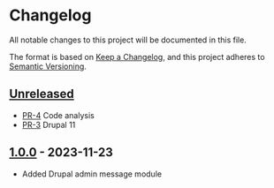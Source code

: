 <!-- markdownlint-disable MD024 -->
# Changelog

All notable changes to this project will be documented in this file.

The format is based on [Keep a Changelog](https://keepachangelog.com/en/1.1.0/),
and this project adheres to [Semantic Versioning](https://semver.org/spec/v2.0.0.html).

## [Unreleased]

* [PR-4](https://github.com/itk-dev/drupal_admin_message/pull/4)
  Code analysis
* [PR-3](https://github.com/itk-dev/drupal_admin_message/pull/3)
  Drupal 11

## [1.0.0] - 2023-11-23

* Added Drupal admin message module

[Unreleased]: https://github.com/itk-dev/drupal_admin_message/compare/1.0.0...HEAD
[1.0.0]: https://github.com/itk-dev/drupal_admin_message/releases/tag/1.0.0
